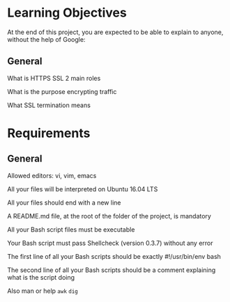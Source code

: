 # Learning Objectives
At the end of this project, you are expected to be able to explain to anyone, without the help of Google:

## General
What is HTTPS SSL 2 main roles

What is the purpose encrypting traffic

What SSL termination means

# Requirements
## General
Allowed editors: vi, vim, emacs

All your files will be interpreted on Ubuntu 16.04 LTS

All your files should end with a new line

A README.md file, at the root of the folder of the project, is mandatory

All your Bash script files must be executable

Your Bash script must pass Shellcheck (version 0.3.7) without any error

The first line of all your Bash scripts should be exactly #!/usr/bin/env bash

The second line of all your Bash scripts should be a comment explaining what is the script doing

Also man or help
`awk`
`dig`
